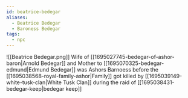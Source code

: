 ```yaml
---
id: beatrice-bedegar
aliases:
  - Beatrice Bedegar
  - Baroness Bedegar
tags:
  - npc
---
```

![[Beatrice Bedegar.png]]
Wife of [[1695027745-bedegar-of-ashor-baron|Arnold Bedegar]] and Mother to [[1695070325-bedegar-edmund|Edmund Bedegar]] was Ashors Barnoess before the [[1695038568-royal-family-ashor|Family]] got killed by [[1695039149-white-tusk-clan|White Tusk Clan]] during the raid of [[1695038431-bedegar-keep|bedegar keep]]